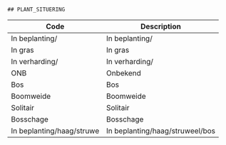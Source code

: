 	## PLANT_SITUERING			
				
|	Code	|	Description	|
|	---	|	---	|
|	In beplanting/	|	In beplanting/	|
|	In gras	|	In gras	|
|	In verharding/	|	In verharding/	|
|	ONB	|	Onbekend	|
|	Bos	|	Bos	|
|	Boomweide	|	Boomweide	|
|	Solitair	|	Solitair	|
|	Bosschage	|	Bosschage	|
|	In beplanting/haag/struwe	|	In beplanting/haag/struweel/bos	|

